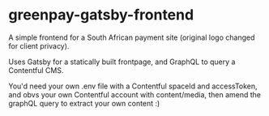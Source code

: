# greenpay-gatsby-frontend

A simple frontend for a South African payment site (original logo changed for client privacy).

Uses Gatsby for a statically built frontpage, and GraphQL to query a Contentful CMS.

You'd need your own .env file with a Contentful spaceId and accessToken, and obvs your own Contentful account with content/media, then amend the graphQL query to extract
your own content :)
